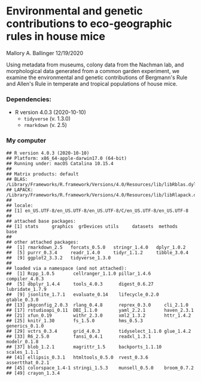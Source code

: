 Environmental and genetic contributions to eco-geographic rules in house mice
================
Mallory A. Ballinger
12/19/2020

Using metadata from museums, colony data from the Nachman lab, and morphological data generated from a common garden experiment, we examine the environmental and genetic contributions of Bergmann's Rule and Allen's Rule in temperate and tropical populations of house mice.

### Dependencies:

-   R version 4.0.3 (2020-10-10)
    -   `tidyverse` (v. 1.3.0)
    -   `rmarkdown` (v. 2.5)

### My computer

    ## R version 4.0.3 (2020-10-10)
    ## Platform: x86_64-apple-darwin17.0 (64-bit)
    ## Running under: macOS Catalina 10.15.4
    ## 
    ## Matrix products: default
    ## BLAS:   /Library/Frameworks/R.framework/Versions/4.0/Resources/lib/libRblas.dylib
    ## LAPACK: /Library/Frameworks/R.framework/Versions/4.0/Resources/lib/libRlapack.dylib
    ## 
    ## locale:
    ## [1] en_US.UTF-8/en_US.UTF-8/en_US.UTF-8/C/en_US.UTF-8/en_US.UTF-8
    ## 
    ## attached base packages:
    ## [1] stats     graphics  grDevices utils     datasets  methods   base     
    ## 
    ## other attached packages:
    ##  [1] rmarkdown_2.5   forcats_0.5.0   stringr_1.4.0   dplyr_1.0.2    
    ##  [5] purrr_0.3.4     readr_1.4.0     tidyr_1.1.2     tibble_3.0.4   
    ##  [9] ggplot2_3.3.2   tidyverse_1.3.0
    ## 
    ## loaded via a namespace (and not attached):
    ##  [1] Rcpp_1.0.5       cellranger_1.1.0 pillar_1.4.6     compiler_4.0.3  
    ##  [5] dbplyr_1.4.4     tools_4.0.3      digest_0.6.27    lubridate_1.7.9 
    ##  [9] jsonlite_1.7.1   evaluate_0.14    lifecycle_0.2.0  gtable_0.3.0    
    ## [13] pkgconfig_2.0.3  rlang_0.4.8      reprex_0.3.0     cli_2.1.0       
    ## [17] rstudioapi_0.11  DBI_1.1.0        yaml_2.2.1       haven_2.3.1     
    ## [21] xfun_0.19        withr_2.3.0      xml2_1.3.2       httr_1.4.2      
    ## [25] knitr_1.30       fs_1.5.0         hms_0.5.3        generics_0.1.0  
    ## [29] vctrs_0.3.4      grid_4.0.3       tidyselect_1.1.0 glue_1.4.2      
    ## [33] R6_2.5.0         fansi_0.4.1      readxl_1.3.1     modelr_0.1.8    
    ## [37] blob_1.2.1       magrittr_1.5     backports_1.1.10 scales_1.1.1    
    ## [41] ellipsis_0.3.1   htmltools_0.5.0  rvest_0.3.6      assertthat_0.2.1
    ## [45] colorspace_1.4-1 stringi_1.5.3    munsell_0.5.0    broom_0.7.2     
    ## [49] crayon_1.3.4
